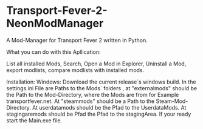 # Transport-Fever-2-NeonModManager
A Mod-Manager for Transport Fever 2 written in Python.


What you can do with this Apllication:

List all installed Mods,
Search,
Open a Mod in Explorer,
Uninstall a Mod,
export modlists,
compare modlists with installed mods.

Installation:
Windows:
Download the current release´s windows build.
In the settings.ini File are Paths to the Mods´ folders , at "externalmods" should be the Path to the Mod-Directory, where the Mods are from for Example transportfever.net.
At "steammods" should be a Path to the Steam-Mod-Directory.
At userdatamods should be the Pfad to the UserdataMods.
At stagingaremods should be Pfad the Pfad to the stagingArea.
If your ready start the Main.exe file.
